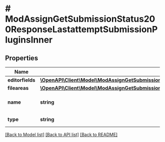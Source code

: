 # # ModAssignGetSubmissionStatus200ResponseLastattemptSubmissionPluginsInner

## Properties

Name | Type | Description | Notes
------------ | ------------- | ------------- | -------------
**editorfields** | [**\OpenAPI\Client\Model\ModAssignGetSubmissionStatus200ResponseLastattemptSubmissionPluginsInnerEditorfieldsInner[]**](ModAssignGetSubmissionStatus200ResponseLastattemptSubmissionPluginsInnerEditorfieldsInner.md) |  | [optional]
**fileareas** | [**\OpenAPI\Client\Model\ModAssignGetSubmissionStatus200ResponseFeedbackPluginsInnerFileareasInner[]**](ModAssignGetSubmissionStatus200ResponseFeedbackPluginsInnerFileareasInner.md) |  | [optional]
**name** | **string** | submission plugin name | [optional]
**type** | **string** | submission plugin type | [optional]

[[Back to Model list]](../../README.md#models) [[Back to API list]](../../README.md#endpoints) [[Back to README]](../../README.md)
